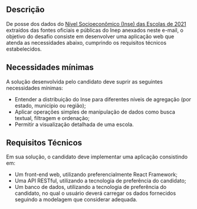 ## Descrição

De posse dos dados do [Nível Socioeconômico (Inse) das Escolas de 2021](https://www.gov.br/inep/pt-br/acesso-a-informacao/dados-abertos/indicadores-educacionais/nivel-socioeconomico) extraídos das fontes oficiais e públicas do Inep anexados neste e-mail, o objetivo do desafio consiste em desenvolver uma aplicação web que atenda as necessidades abaixo, cumprindo os requisitos técnicos estabelecidos.

## Necessidades mínimas
A solução desenvolvida pelo candidato deve suprir as seguintes necessidades mínimas:
- Entender a distribuição do Inse para diferentes níveis de agregação (por estado, município ou região);
- Aplicar operações simples de manipulação de dados como busca textual, filtragem e ordenação;
- Permitir a visualização detalhada de uma escola.

## Requisitos Técnicos
Em sua solução, o candidato deve implementar uma aplicação consistindo em:
- Um front-end web, utilizando preferencialmente React Framework;
- Uma API RESTful, utilizando a tecnologia de preferência do candidato;
- Um banco de dados, utilizando a tecnologia de preferência do candidato, no qual o usuário deverá carregar os dados fornecidos seguindo a modelagem que considerar adequada.
